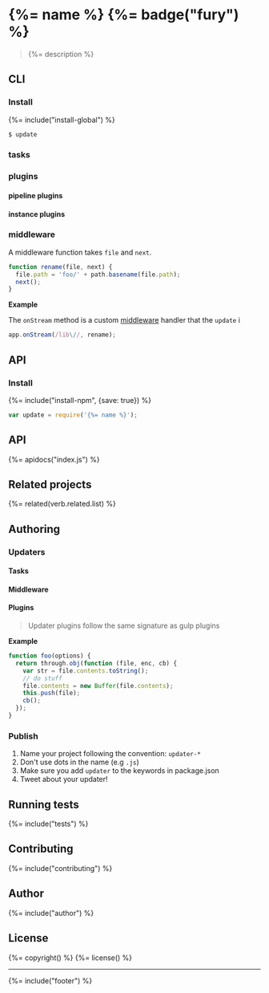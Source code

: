 # {%= name %} {%= badge("fury") %}

> {%= description %}

## CLI

### Install

{%= include("install-global") %}

```sh
$ update
```

### tasks
### plugins
#### pipeline plugins
#### instance plugins
### middleware

A middleware function takes `file` and `next`.

```js
function rename(file, next) {
  file.path = 'foo/' + path.basename(file.path);
  next();
}
```


**Example**

The `onStream` method is a custom [middleware](docs/middleware.md) handler that  the `update` i

```js
app.onStream(/lib\//, rename);
```


## API 

### Install

{%= include("install-npm", {save: true}) %}

```js
var update = require('{%= name %}');
```

## API
{%= apidocs("index.js") %}

## Related projects
{%= related(verb.related.list) %}  

## Authoring

### Updaters
#### Tasks
#### Middleware
#### Plugins

> Updater plugins follow the same signature as gulp plugins

**Example**

```js
function foo(options) {
  return through.obj(function (file, enc, cb) {
    var str = file.contents.toString();
    // do stuff
    file.contents = new Buffer(file.contents);
    this.push(file);
    cb();
  });
}
```

### Publish

1. Name your project following the convention: `updater-*`
2. Don't use dots in the name (e.g `.js`) 
3. Make sure you add `updater` to the keywords in package.json
4. Tweet about your updater!


## Running tests
{%= include("tests") %}

## Contributing
{%= include("contributing") %}

## Author
{%= include("author") %}

## License
{%= copyright() %}
{%= license() %}

***

{%= include("footer") %}

